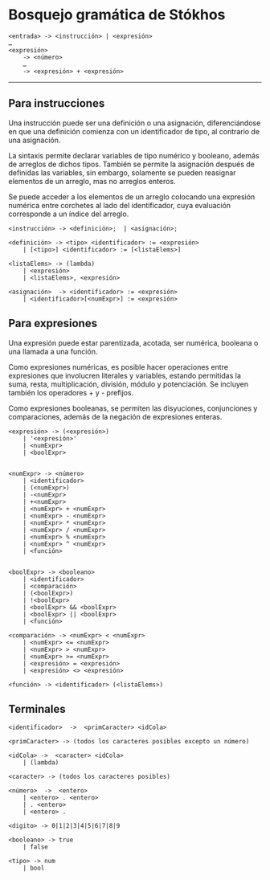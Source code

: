 # Bosquejo gramática de Stókhos

```_
<entrada> -> <instrucción> | <expresión>
…
<expresión>
    -> <número>
    …
    -> <expresión> + <expresión>
```

---

## Para instrucciones

Una instrucción puede ser una definición o una asignación, diferenciándose en que una definición comienza con un identificador de tipo, al contrario de una asignación.

La sintaxis permite declarar variables de tipo numérico y booleano, además de arreglos de dichos tipos. También se permite la asignación después de definidas las variables, sin embargo, solamente se pueden reasignar elementos de un arreglo, mas no arreglos enteros.

Se puede acceder a los elementos de un arreglo colocando una expresión numérica entre corchetes al lado del identificador, cuya evaluación corresponde a un índice del arreglo.

```_
<instrucción> -> <definición>;  | <asignación>;

<definición> -> <tipo> <identificador> := <expresión>
    | [<tipo>] <identificador> := [<listaElems>]

<listaElems> -> (lambda)
    | <expresión>
    | <listaElems>, <expresión>

<asignación>  -> <identificador> := <expresión>
    | <identificador>[<numExpr>] := <expresión>
```

## Para expresiones

Una expresión puede estar parentizada, acotada, ser numérica, booleana o una llamada a una función.

Como expresiones numéricas, es posible hacer operaciones entre expresiones que involucren literales y variables, estando permitidas la suma, resta, multiplicación, división, módulo y potenciación. Se incluyen también los operadores + y - prefijos.

Como expresiones booleanas, se permiten las disyuciones, conjunciones y comparaciones, además de la negación de expresiones enteras.

```_
<expresión> -> (<expresión>)
    | '<expresión>'
    | <numExpr>
    | <boolExpr>


<numExpr> -> <número>
    | <identificador>
    | (<numExpr>)
    | -<numExpr>
    | +<numExpr>
    | <numExpr> + <numExpr>
    | <numExpr> - <numExpr>
    | <numExpr> * <numExpr>
    | <numExpr> / <numExpr>
    | <numExpr> % <numExpr>
    | <numExpr> ^ <numExpr>
    | <función>


<boolExpr> -> <booleano>
    | <identificador>
    | <comparación>
    | (<boolExpr>)
    | !<boolExpr>
    | <boolExpr> && <boolExpr>
    | <boolExpr> || <boolExpr>
    | <función>

<comparación> -> <numExpr> < <numExpr>
    | <numExpr> <= <numExpr>
    | <numExpr> > <numExpr>
    | <numExpr> >= <numExpr>
    | <expresión> = <expresión>
    | <expresión> <> <expresión>

<función> -> <identificador> (<listaElems>)
```

## Terminales

```_
<identificador>  ->  <primCaracter> <idCola>

<primCaracter> -> (todos los caracteres posibles excepto un número)

<idCola> ->  <caracter> <idCola>
    | (lambda)

<caracter> -> (todos los caracteres posibles)

<número>  ->  <entero>
    | <entero> . <entero>
    | . <entero>
    | <entero> .
    
<digito> -> 0|1|2|3|4|5|6|7|8|9

<booleano> -> true
    | false

<tipo> -> num
    | bool
```
